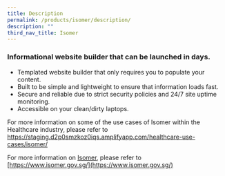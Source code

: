```yaml
---
title: Description
permalink: /products/isomer/description/
description: ""
third_nav_title: Isomer
---
```

### **Informational website builder that can be launched in days.**

* Templated website builder that only requires you to populate your content.
* Built to be simple and lightweight to ensure that information loads fast.
* Secure and reliable due to strict security policies and 24/7 site uptime monitoring.
* Accessible on your clean/dirty laptops.

For more information on some of the use cases of Isomer within the Healthcare industry, please refer to https://staging.d2p0smzkoz0iqs.amplifyapp.com/healthcare-use-cases/isomer/

For more information on [Isomer](https://www.isomer.gov.sg/), please refer to [https://www.isomer.gov.sg/](https://www.isomer.gov.sg/)